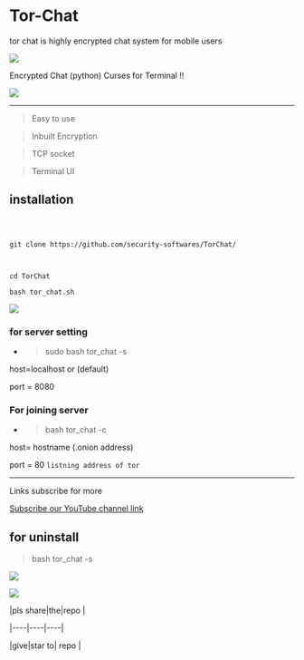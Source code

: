 # Tor-Chat
tor chat is highly encrypted chat system for mobile users






![](https://user-images.githubusercontent.com/61265099/78818286-19743180-79dd-11ea-84c5-f629f891dd4b.png)











Encrypted Chat (python) Curses for Terminal !!



![](https://user-images.githubusercontent.com/61265099/78818286-19743180-79dd-11ea-84c5-f629f891dd4b.png)







---



>Easy to use 







>Inbuilt Encryption







>TCP socket







>Terminal UI







## installation



```



git clone https://github.com/security-softwares/TorChat/



cd TorChat

bash tor_chat.sh

```







![](https://user-images.githubusercontent.com/61265099/78818286-19743180-79dd-11ea-84c5-f629f891dd4b.png)









### for server setting

- >sudo bash tor_chat -s

host=localhost or (default)



port = 8080

### For joining server 



- >bash tor_chat -c





host= hostname (.onion address)





port = 80 ``` listning address of tor ```





---



Links subscribe for more



[Subscribe our YouTube channel link](https://www.youtube.com/channel/UCqVu524dUZOxscEMiou7Iew)





## for uninstall



>bash tor_chat -s



![](https://user-images.githubusercontent.com/61265099/78818286-19743180-79dd-11ea-84c5-f629f891dd4b.png)







![](https://www.codewars.com/users/Hackers%20Tech/badges/large)







|pls share|the|repo |

|----|----|----|

|give|star to| repo |





